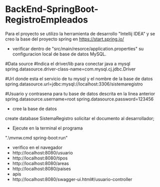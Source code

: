 # BackEnd-SpringBoot-RegistroEmpleados

Para el proyecto se utilizo la herramienta de desarrollo "Intellij IDEA" y se creo la base del proyecto spring en https://start.spring.io/

- verificar dentro de "src/main/resorce/application.properties"  su configuracion local de base de datos MySQL.

#Data source
#Indica el driver/lib para conectar java a mysql
spring.datasource.driver-class-name=com.mysql.cj.jdbc.Driver

#Url donde esta el servicio de tu mysql y el nombre de la base de datos
spring.datasource.url=jdbc:mysql://localhost:3306/sistemaregistro

#Usuario y contrasena para tu base de datos descrita en la linea anterior
spring.datasource.username=root
spring.datasource.password=123456

- cree la base de datos 

create database SistemaRegistro solicitar el documento al desarrollador;

- Ejecute en la terminal el programa

 ".\mvnw.cmd spring-boot:run"
 
 - verifico en el navegador 
 -  http://localhost:8080/usuario 
 -  http://localhost:8080/tipos 
 -  http://localhost:8080/areas 
 -  http://localhost:8080/paises
 -  apis
 -  http://localhost:8080/swagger-ui.html#/usuario-controller
 
 
